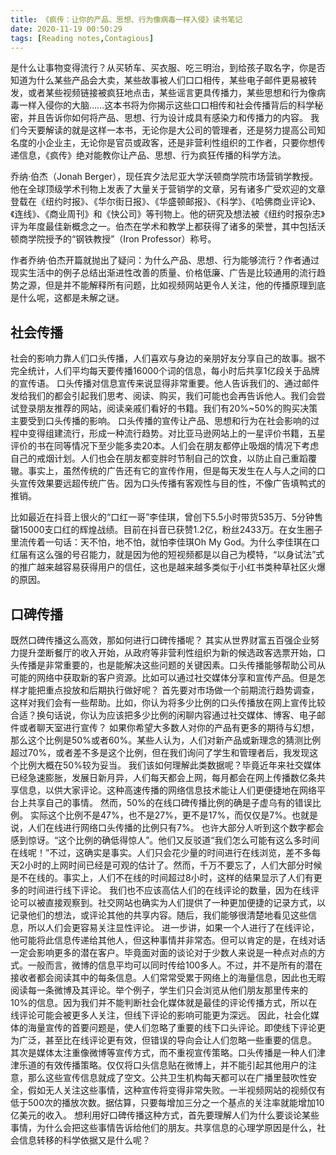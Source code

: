 ```yaml
---
title: 《疯传：让你的产品、思想、行为像病毒一样入侵》读书笔记
date: 2020-11-19 00:50:29
tags: [Reading notes,Contagious]
---
```


是什么让事物变得流行？从买轿车、买衣服、吃三明治，到给孩子取名字，你是否知道为什么某些产品会大卖，某些故事被人们口口相传，某些电子邮件更易被转发，或者某些视频链接被疯狂地点击，某些谣言更具传播力，某些思想和行为像病毒一样入侵你的大脑……这本书将为你揭示这些口口相传和社会传播背后的科学秘密，并且告诉你如何将产品、思想、行为设计成具有感染力和传播力的内容。
我们今天要解读的就是这样一本书，无论你是大公司的管理者，还是努力提高公司知名度的小企业主，无论你是官员或政客，还是非营利性组织的工作者，只要你想传递信息，《疯传》绝对能教你让产品、思想、行为疯狂传播的科学方法。

乔纳·伯杰（Jonah Berger），现任宾夕法尼亚大学沃顿商学院市场营销学教授。他在全球顶级学术刊物上发表了大量关于营销学的文章，另有诸多广受欢迎的文章登载在《纽约时报》、《华尔街日报》、《华盛顿邮报》、《科学》、《哈佛商业评论》、《连线》、《商业周刊》和《快公司》等刊物上。他的研究及想法被《纽约时报杂志》评为年度最佳新概念之一。伯杰在学术和教学上都获得了诸多的荣誉，其中包括沃顿商学院授予的“钢铁教授”（Iron Professor）称号。

作者乔纳·伯杰开篇就抛出了疑问：为什么产品、思想、行为能够流行？作者通过现实生活中的例子总结出渐进性改善的质量、价格低廉、广告是比较通用的流行趋势之源，但是并不能解释所有问题，比如视频网站更令人关注，他的传播原理到底是什么呢，这都是未解之谜。

## 社会传播
社会的影响力靠人们口头传播，人们喜欢与身边的亲朋好友分享自己的故事。据不完全统计，人们平均每天要传播16000个词的信息，每小时后共享1亿段关于品牌的宣传语。
口头传播对信息宣传来说显得非常重要。他人告诉我们的、通过邮件发给我们的都会引起我们思考、阅读、购买，我们可能也会再告诉他人。我们会尝试登录朋友推荐的网站，阅读亲戚们看好的书籍。我们有20%~50%的购买决策主要受到口头传播的影响。
口头传播的宣传让产品、思想和行为在社会影响的过程中变得组建流行，形成一种流行趋势。对比亚马逊网站上的一星评价书籍，五星评价的书在同等情况下至少能多卖20本。人们会在朋友都停止吸烟的情况下考虑自己的戒烟计划。人们也会在朋友都变胖时节制自己的饮食，以防止自己重蹈覆辙。事实上，虽然传统的广告还有它的宣传作用，但是每天发生在人与人之间的口头宣传效果要远超传统广告。因为口头传播有客观性与目的性，不像广告填鸭式的推销。

比如最近在抖音上很火的“口红一哥”李佳琪，曾创下5.5小时带货535万、5分钟售罄15000支口红的辉煌战绩。目前在抖音已获赞1.2亿，粉丝2433万。在女生圈子里流传着一句话：天不怕，地不怕，就怕李佳琪Oh My God。为什么李佳琪在口红届有这么强的号召能力，就是因为他的短视频都是以自己为模特，“以身试法”式的推广越来越容易获得用户的信任，这也是越来越多类似于小红书类种草社区火爆的原因。

## 口碑传播
既然口碑传播这么高效，那如何进行口碑传播呢？
其实从世界财富五百强企业努力提升垄断餐厅的收入开始，从政府等非营利性组织为新的候选政客选票开始，口头传播是非常重要的，也是能解决这些问题的关键因素。口头传播能够帮助公司从可能的网络中获取新的客户资源。比如可以通过社交媒体分享和宣传产品。但是怎样才能把重点投放和后期执行做好呢？
首先要对市场做一个前期流行趋势调查，这样对我们会有一些帮助。比如，你认为将多少比例的口头传播放在网上宣传比较合适？换句话说，你认为应该把多少比例的闲聊内容通过社交媒体、博客、电子邮件或者聊天室进行宣传？
如果你希望大多数人对你的产品有更多的期待与幻想，那么这个比例是50%或者60%。某些人认为，人们对新产品或新理念的猜测比例超过70%，或者差不多是这个比例，但在我们询问了学生和管理者后，我发现这个比例大概在50%较为妥当。
我们该如何理解此类数据呢？毕竟近年来社交媒体已经急速膨胀，发展日新月异，人们每天都会上网，每月都会在网上传播数亿条共享信息，以供大家评论。这种高速传播的网络信息技术能让人们更便捷地在网络平台上共享自己的事情。
然而，50%的在线口碑传播比例的确是子虚乌有的错误比例。
实际这个比例不是47%，也不是27%，更不是17%，而仅仅是7%。也就是说，人们在线进行网络口头传播的比例只有7%。
也许大部分人听到这个数字都会感到惊讶。“这个比例的确低得惊人”。他们又反驳道“我们怎么可能有这么多时间在线呢！”不过，这确实是事实。人们只会花少量的时间进行在线浏览，差不多每天2小时的上网时间已经是可观的估计了。然而，千万不要忘了，人们大部分时候是不在线的。事实上，人们不在线的时间超过8小时，这样的结果显示了人们有更多的时间进行线下评论。
我们也不应该高估人们的在线评论的数量，因为在线评论可以被直接观察到。社交网站也确实为人们提供了一种更加便捷的记录方式，以记录他们的想法，或评论其他的共享内容。随后，我们能够很清楚地看见这些信息，所以人们会更容易关注显性评论。
进一步讲，如果一个人进行了在线评论，他可能将此信息传递给其他人，但这种事情并非常态。但可以肯定的是，在线对话一定会影响更多的潜在客户。毕竟面对面的谈论对于少数人来说是一种点对点的方式。一般而言，微博的信息平均可以同时传给100多人。不过，并不是所有的潜在接收者都会阅读其中的每条信息。人们常常受累于网络上的海量信息，因此也无暇阅读每一条微博及其评论。举个例子，学生们只会浏览从他们朋友那里传来的10%的信息。因为我们并不能判断社会化媒体就是最佳的评论传播方式，所以在线评论可能会被更多人关注，但线下评论的影响可能更为深远。
因此，社会化媒体的海量宣传的首要问题是，使人们忽略了重要的线下口头评论。即使线下评论更为广泛，甚至比在线评论更有效，但错误的导向会让人们忽略一些重要的信息。
其次是媒体太注重像微博等宣传方式，而不重视宣传策略。口头传播是一种人们津津乐道的有效传播策略。仅仅将口头信息贴在微博上，并不能引起其他用户的注意，那么这些宣传信息就成了空文。公共卫生机构每天都可以在广播里鼓吹性安全，假如无人关注这些事情，这种宣传将变得非常失败。一半视频网站的视频仅有低于500次的播放次数。据估算，只要每增加三分之一个基点的关注率就能增加10亿美元的收入。
想利用好口碑传播这种方式，首先要理解人们为什么要谈论某些事情，为什么会把这些事情告诉给他们的朋友。共享信息的心理学原因是什么，社会信息转移的科学依据又是什么呢？